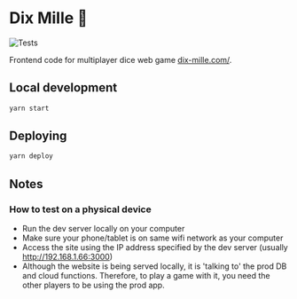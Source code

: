 # Dix Mille 🎲

![Tests](https://github.com/jacklj/dix-mille-web/workflows/tests/badge.svg)

Frontend code for multiplayer dice web game [dix-mille.com/](https://dix-mille.com/).

## Local development

```bash
yarn start
```

## Deploying

```bash
yarn deploy
```

## Notes

### How to test on a physical device

- Run the dev server locally on your computer
- Make sure your phone/tablet is on same wifi network as your computer
- Access the site using the IP address specified by the dev server (usually http://192.168.1.66:3000)
- Although the website is being served locally, it is 'talking to' the prod DB and cloud functions. Therefore, to play a game with it, you need the other players to be using the prod app.
